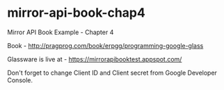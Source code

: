 mirror-api-book-chap4
=====================

Mirror API Book Example - Chapter 4

Book - http://pragprog.com/book/erpgg/programming-google-glass

Glassware is live at - https://mirrorapibooktest.appspot.com/

Don't forget to change Client ID and Client secret from Google Developer Console.
